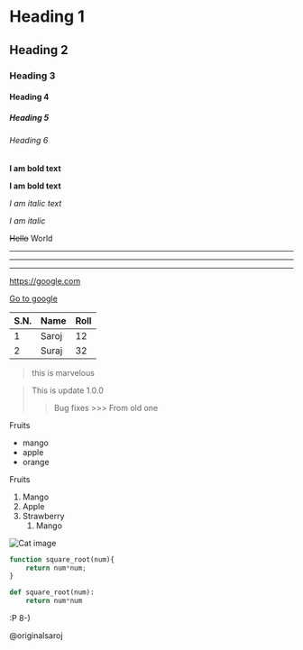 <!-- Headings -->
# Heading 1
## Heading 2
### Heading 3
#### Heading 4
##### Heading 5
###### Heading 6

<!-- Text formatting -->

**I am bold text**

__I am bold text__

*I am italic text*

_I am italic_

~~Hello~~ World

<!-- Horizontal rules hr -->


---
***
___

<!-- Link -->

https://google.com

[Go to google](https://google.com "go to google")

<!-- Tables -->

| S.N. | Name  | Roll |
| ---- | ----- | ---- |
| 1    | Saroj | 12   |
| 2    | Suraj | 32   |

> this is marvelous

> This is update 1.0.0
 >> Bug fixes
    >>> From old one

<!-- unordered list -->
  Fruits

* mango
* apple
* orange

<!-- Ordered list -->

Fruits

1. Mango
1. Apple
1. Strawberry
    1. Mango
   

![Cat image](https://www.petsworld.in/blog/wp-content/uploads/2014/09/cat.jpg)



```php
function square_root(num){
    return num*num;
}

```

```python
def square_root(num):
    return num*num

```

<!--Emojis-->

:P 8-) 

@originalsaroj
